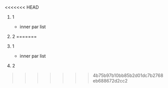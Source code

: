 <<<<<<< HEAD
1. 1

    - inner par list

2. 2
=======
1. 1

    - inner par list

2. 2
>>>>>>> 4b75b97b10bb85b2d01dc7b2768eb688672d2cc2
